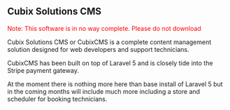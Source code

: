 ## Cubix Solutions CMS

<span style="color: red">Note:  This software is in no way complete.  Please do not download</span>

Cubix Solutions CMS or CubixCMS is a complete content management solution designed for web developers and support technicians.

CubixCMS has been built on top of Laravel 5 and is closely tide into the Stripe payment gateway.

At the moment there is nothing more here than base install of Laravel 5 but in the coming months will include much more
including a store and scheduler for booking technicians.
